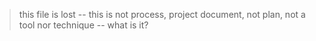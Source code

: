 > this file is lost -- this is not process, project document, not plan, not a tool nor technique -- what is it?